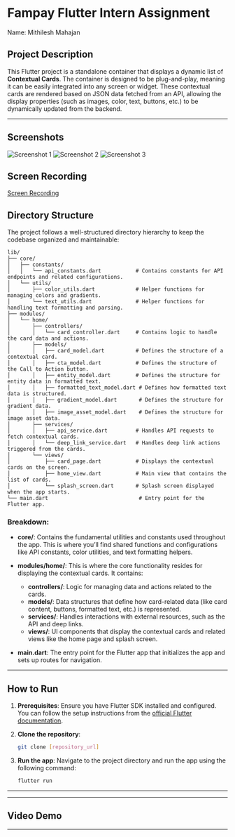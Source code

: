 
# Fampay Flutter Intern Assignment

Name: Mithilesh Mahajan

## Project Description

This Flutter project is a standalone container that displays a dynamic list of **Contextual Cards**. The container is designed to be plug-and-play, meaning it can be easily integrated into any screen or widget. These contextual cards are rendered based on JSON data fetched from an API, allowing the display properties (such as images, color, text, buttons, etc.) to be dynamically updated from the backend.

---

## Screenshots

![Screenshot 1](assets/screenshots/Screenshot_20241215_191620.jpg)
![Screenshot 2](assets/screenshots/Screenshot_20241215_191622.jpg)
![Screenshot 3](assets/screenshots/Screenshot_20241215_191636.jpg)

## Screen Recording

[Screen Recording](assets/screenshots/Screenrecording_20241215_191539.mp4)


## Directory Structure

The project follows a well-structured directory hierarchy to keep the codebase organized and maintainable:

```
lib/
├── core/
│   ├── constants/
│   │   └── api_constants.dart           # Contains constants for API endpoints and related configurations.
│   └── utils/
│       ├── color_utils.dart             # Helper functions for managing colors and gradients.
│       └── text_utils.dart              # Helper functions for handling text formatting and parsing.
├── modules/
│   └── home/
│       ├── controllers/
│       │   └── card_controller.dart     # Contains logic to handle the card data and actions.
│       ├── models/
│       │   ├── card_model.dart          # Defines the structure of a contextual card.
│       │   ├── cta_model.dart           # Defines the structure of the Call to Action button.
│       │   ├── entity_model.dart        # Defines the structure for entity data in formatted text.
│       │   ├── formatted_text_model.dart # Defines how formatted text data is structured.
│       │   ├── gradient_model.dart       # Defines the structure for gradient data.
│       │   ├── image_asset_model.dart    # Defines the structure for image asset data.
│       ├── services/
│       │   ├── api_service.dart         # Handles API requests to fetch contextual cards.
│       │   └── deep_link_service.dart   # Handles deep link actions triggered from the cards.
│       └── views/
│           ├── card_page.dart           # Displays the contextual cards on the screen.
│           ├── home_view.dart           # Main view that contains the list of cards.
│           └── splash_screen.dart       # Splash screen displayed when the app starts.
└── main.dart                             # Entry point for the Flutter app.
```

### Breakdown:

- **core/**: Contains the fundamental utilities and constants used throughout the app. This is where you’ll find shared functions and configurations like API constants, color utilities, and text formatting helpers.
  
- **modules/home/**: This is where the core functionality resides for displaying the contextual cards. It contains:
  - **controllers/**: Logic for managing data and actions related to the cards.
  - **models/**: Data structures that define how card-related data (like card content, buttons, formatted text, etc.) is represented.
  - **services/**: Handles interactions with external resources, such as the API and deep links.
  - **views/**: UI components that display the contextual cards and related views like the home page and splash screen.

- **main.dart**: The entry point for the Flutter app that initializes the app and sets up routes for navigation.

---

## How to Run

1. **Prerequisites**: Ensure you have Flutter SDK installed and configured. You can follow the setup instructions from the [official Flutter documentation](https://flutter.dev/docs/get-started/install).

2. **Clone the repository**:
   ```bash
   git clone [repository_url]
   ```

3. **Run the app**:
   Navigate to the project directory and run the app using the following command:
   ```bash
   flutter run
   ```

---





---

## Video Demo


---
